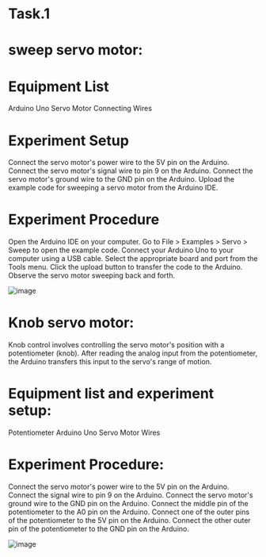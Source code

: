 # Task.1
# sweep servo motor: 

# Equipment List
Arduino Uno
Servo Motor
Connecting Wires

# Experiment Setup
Connect the servo motor's power wire to the 5V pin on the Arduino.
Connect the servo motor's signal wire to pin 9 on the Arduino.
Connect the servo motor's ground wire to the GND pin on the Arduino.
Upload the example code for sweeping a servo motor from the Arduino IDE.

# Experiment Procedure
Open the Arduino IDE on your computer.
Go to File > Examples > Servo > Sweep to open the example code.
Connect your Arduino Uno to your computer using a USB cable.
Select the appropriate board and port from the Tools menu.
Click the upload button to transfer the code to the Arduino.
Observe the servo motor sweeping back and forth.

![image](https://github.com/user-attachments/assets/ed375cbe-562e-4746-acd2-bed703086bab)



# Knob servo motor:
Knob control involves controlling the servo motor's position with a potentiometer (knob). After reading the analog input from the potentiometer, the Arduino transfers this input to the servo's range of motion.

# Equipment list and experiment setup:

Potentiometer
Arduino Uno
Servo Motor
Wires
# Experiment Procedure:

Connect the servo motor's power wire to the 5V pin on the Arduino.
Connect the signal wire to pin 9 on the Arduino.
Connect the servo motor's ground wire to the GND pin on the Arduino.
Connect the middle pin of the potentiometer to the A0 pin on the Arduino.
Connect one of the outer pins of the potentiometer to the 5V pin on the Arduino.
Connect the other outer pin of the potentiometer to the GND pin on the Arduino.

![image](https://github.com/user-attachments/assets/bd143a3b-95a3-4d11-b9a8-a718fb2b95b2)


